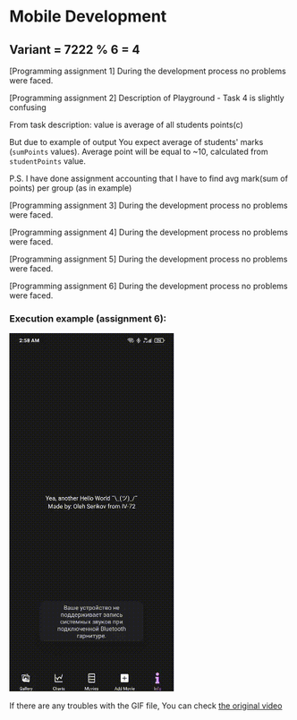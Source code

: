 # Mobile Development

## Variant = 7222 % 6 = 4

[Programming assignment 1] During the development process no problems were faced.

[Programming assignment 2] Description of Playground - Task 4 is slightly confusing

From task description: value is average of all students points(c)

But due to example of output You expect average of students' marks (`sumPoints` values).
Average point will be equal to ~10, calculated from `studentPoints` value.

P.S. I have done assignment accounting that I have to find avg mark(sum of points) per group (as in example)

[Programming assignment 3] During the development process no problems were faced.

[Programming assignment 4] During the development process no problems were faced.

[Programming assignment 5] During the development process no problems were faced.

[Programming assignment 6] During the development process no problems were faced.

### Execution example (assignment 6):

![Example(GIF)](examples/Assignment6.gif)

If there are any troubles with the GIF file, You can check [the original video](examples/Assignment6.mp4)
